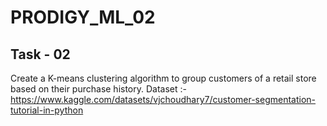 # PRODIGY_ML_02

Task - 02
-----------------------------------------------------------------------------------------------------------
Create a K-means clustering algorithm to group customers of a retail store based on their purchase history.
Dataset :- https://www.kaggle.com/datasets/vjchoudhary7/customer-segmentation-tutorial-in-python

